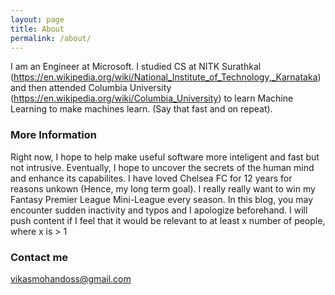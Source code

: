 ```yaml
---
layout: page
title: About
permalink: /about/
---
```


I am an Engineer at Microsoft. I studied CS at NITK Surathkal (https://en.wikipedia.org/wiki/National_Institute_of_Technology,_Karnataka) and then attended Columbia University (https://en.wikipedia.org/wiki/Columbia_University) to learn Machine Learning to make machines learn. (Say that fast and on repeat).

### More Information

Right now, I hope to help make useful software more inteligent and fast but not intrusive. Eventually, I hope to uncover the secrets of the human mind and enhance its capabilites. I have loved Chelsea FC for 12 years for reasons unkown (Hence, my long term goal). I really really want to win my Fantasy Premier League Mini-League every season. In this blog, you may encounter sudden inactivity and typos and I apologize beforehand. I will push content if I feel that it would be relevant to at least x number of people, where x is > 1
### Contact me

[vikasmohandoss@gmail.com](mailto:email@domain.com)
